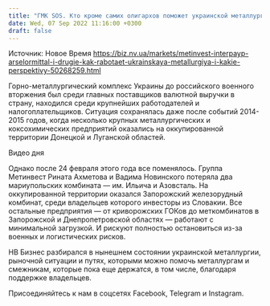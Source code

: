 ```yaml
---
title: "ГМК SOS. Кто кроме самих олигархов поможет украинской металлургии пережить войну с Россией"
date: Wed, 07 Sep 2022 11:16:00 +0300
draft: false
---
```

Источник: Новое Время https://biz.nv.ua/markets/metinvest-interpayp-arselormittal-i-drugie-kak-rabotaet-ukrainskaya-metallurgiya-i-kakie-perspektivy-50268259.html


Горно-металлургический комплекс Украины до российского военного вторжения был среди главных поставщиков валютной выручки в страну, находился среди крупнейших работодателей и налогоплательщиков. Ситуация сохранялась даже после событий 2014-2015 годов, когда несколько крупных металлургических и коксохимических предприятий оказались на оккупированной территории Донецкой и Луганской областей.

 Видео дня   

Однако после 24 февраля этого года все поменялось. Группа Метинвест Рината Ахметова и Вадима Новинского потеряла два мариупольских комбината — им. Ильича и Азовсталь. На оккупированной территории оказался Запорожский железорудный комбинат, среди владельцев которого инвесторы из Словакии. Все остальные предприятия — от криворожских ГОКов до меткомбинатов в Запорожской и Днепропетровской областях — работают с минимальной загрузкой. И рискуют полностью остановиться из-за военных и логистических рисков.

НВ Бизнес разбирался в нынешнем состоянии украинской металлургии, рыночной ситуации и путях, которыми можно помочь металлургам и смежникам, которые пока еще держатся, в том числе, благодаря поддержке владельцев.

Присоединяйтесь к нам в соцсетях Facebook, Telegram и Instagram.
